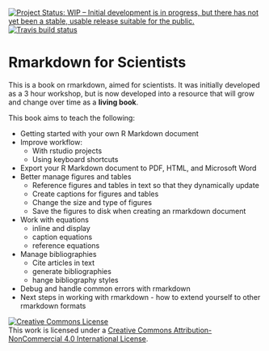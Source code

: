 [![Project Status: WIP – Initial development is in progress, but there has not yet been a stable, usable release suitable for the public.](http://www.repostatus.org/badges/latest/wip.svg)](http://www.repostatus.org/#wip) [![Travis build status](https://travis-ci.org/njtierney/rmd4sci.svg?branch=master)](https://travis-ci.org/njtierney/rmd4sci)

# Rmarkdown for Scientists

This is a book on rmarkdown, aimed for scientists. It was initially developed as a 3 hour workshop, but is now developed into a resource that will grow and change over time as a **living book**.

This book aims to teach the following:

- Getting started with your own R Markdown document
- Improve workflow:
  - With rstudio projects
  - Using keyboard shortcuts
- Export your R Markdown document to PDF, HTML, and Microsoft Word
- Better manage figures and tables
    - Reference figures and tables in text so that they dynamically update
    - Create captions for figures and tables
    - Change the size and type of figures
    - Save the figures to disk when creating an rmarkdown document
- Work with equations
    - inline and display
    - caption equations
    - reference equations
- Manage bibliographies
  - Cite articles in text
  - generate bibliographies
  - hange bibliography styles
- Debug and handle common errors with rmarkdown
- Next steps in working with rmarkdown - how to extend yourself to other rmarkdown formats

<a rel="license" href="http://creativecommons.org/licenses/by-nc/4.0/"><img alt="Creative Commons License" style="border-width:0" src="https://i.creativecommons.org/l/by-nc/4.0/88x31.png" /></a><br />This work is licensed under a <a rel="license" href="http://creativecommons.org/licenses/by-nc/4.0/">Creative Commons Attribution-NonCommercial 4.0 International License</a>.
